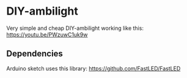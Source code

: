 # DIY-ambilight
Very simple and cheap DIY-ambilight working like this: https://youtu.be/PWzuwC1uk9w

## Dependencies
Arduino sketch uses this library: https://github.com/FastLED/FastLED
